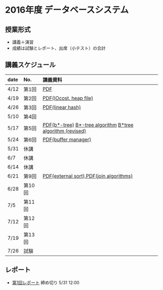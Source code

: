 2016年度 データベースシステム
====

## 授業形式
* 講義＋演習
* 成績は試験とレポート、出席（小テスト）の合計

## 講義スケジュール

| date  | No. | 講義資料 |
|:------|:----|:--------|
| 4/12  | 第1回 |[PDF](pdf/1st.pdf)|
| 4/19 | 第2回 |[PDF(IOcost, heap file)](pdf/data_structure_1.pdf) |
| 4/26 | 第3回 |[PDF(linear hash)](pdf/data_structure_2.pdf) |
| 5/10 | 第4回 | |
| 5/17 | 第5回 |[PDF(b*-tree)](pdf/data_structure_3.pdf) [B*-tree algorithm](pdf/BtreeAlgorithm_Japanese.pdf) [B*tree algorithm (revised)](pdf/BtreeAlgorithm_revised.pdf) |
| 5/24 | 第6回 |[PDF(buffer manager)](pdf/buffer_manager.pdf) |
| 5/31 | 休講 | |
| 6/7 | 休講| |
| 6/14 | 休講| |
| 6/21 | 第9回 |[PDF(external sort)](pdf/external_sort.pdf),[PDF(join algorithms)](pdf/join_algorithms.pdf) |
| 6/28 | 第10回 | |
| 7/5 | 第11回 | |
| 7/12  |第12回| |
| 7/19 |第13回| |
| 7/26 | 試験 | |

## レポート
* [第1回レポート](report1.md) 締め切り 5/31 12:00 
